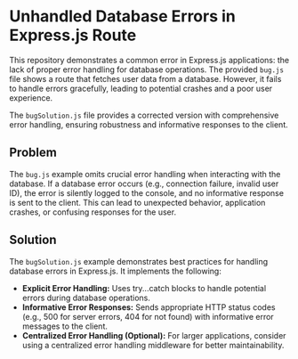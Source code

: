 # Unhandled Database Errors in Express.js Route

This repository demonstrates a common error in Express.js applications: the lack of proper error handling for database operations.  The provided `bug.js` file shows a route that fetches user data from a database.  However, it fails to handle errors gracefully, leading to potential crashes and a poor user experience.

The `bugSolution.js` file provides a corrected version with comprehensive error handling, ensuring robustness and informative responses to the client.

## Problem

The `bug.js` example omits crucial error handling when interacting with the database. If a database error occurs (e.g., connection failure, invalid user ID), the error is silently logged to the console, and no informative response is sent to the client. This can lead to unexpected behavior, application crashes, or confusing responses for the user.

## Solution

The `bugSolution.js` example demonstrates best practices for handling database errors in Express.js.  It implements the following:

* **Explicit Error Handling:** Uses try...catch blocks to handle potential errors during database operations.
* **Informative Error Responses:** Sends appropriate HTTP status codes (e.g., 500 for server errors, 404 for not found) with informative error messages to the client.
* **Centralized Error Handling (Optional):**  For larger applications, consider using a centralized error handling middleware for better maintainability.